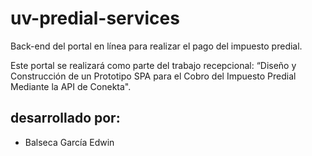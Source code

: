 # uv-predial-services
Back-end del portal en línea para realizar el pago del impuesto predial.

Este portal se realizará como parte del trabajo recepcional: “Diseño y Construcción de un Prototipo SPA para el Cobro del Impuesto Predial Mediante la API de Conekta".

## desarrollado por:
- Balseca García Edwin